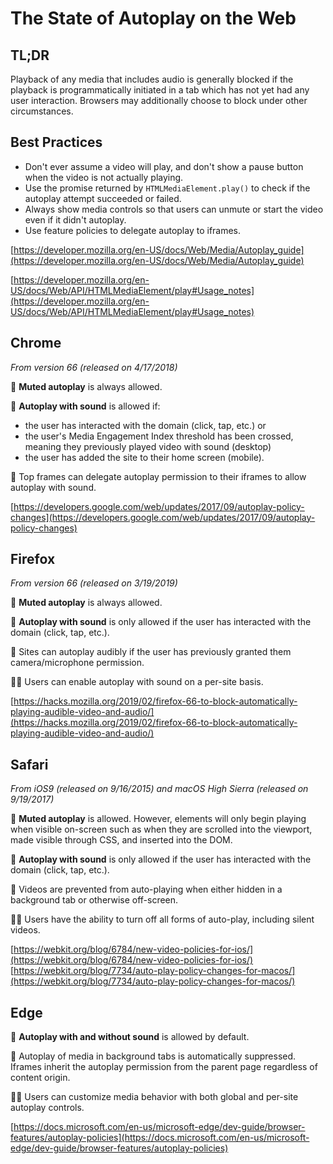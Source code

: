 # The State of Autoplay on the Web

## TL;DR

Playback of any media that includes audio is generally blocked if the playback is programmatically initiated in a tab which has not yet had any user interaction. Browsers may additionally choose to block under other circumstances.

## Best Practices
* Don't ever assume a video will play, and don't show a pause button when the video is not actually playing.
* Use the promise returned by `HTMLMedia​Element​.play()` to check if the autoplay attempt succeeded or failed.
* Always show media controls so that users can unmute or start the video even if it didn't autoplay.
* Use feature policies to delegate autoplay to iframes.

[https://developer.mozilla.org/en-US/docs/Web/Media/Autoplay_guide](https://developer.mozilla.org/en-US/docs/Web/Media/Autoplay_guide)

[https://developer.mozilla.org/en-US/docs/Web/API/HTMLMediaElement/play#Usage_notes](https://developer.mozilla.org/en-US/docs/Web/API/HTMLMediaElement/play#Usage_notes)

## Chrome
*From version 66 (released on 4/17/2018)*

🙊 **Muted autoplay** is always allowed. 

📣 **Autoplay with sound** is allowed if:

* the user has interacted with the domain (click, tap, etc.) or
* the user's Media Engagement Index threshold has been crossed, meaning they previously played video with sound (desktop)
* the user has added the site to their home screen (mobile).

🚓 Top frames can delegate autoplay permission to their iframes to allow autoplay with sound.

[https://developers.google.com/web/updates/2017/09/autoplay-policy-changes](https://developers.google.com/web/updates/2017/09/autoplay-policy-changes)

## Firefox
*From version 66 (released on 3/19/2019)*

🙊 **Muted autoplay** is always allowed.

📣 **Autoplay with sound** is only allowed if the user has interacted with the domain (click, tap, etc.).

🚓 Sites can autoplay audibly if the user has previously granted them camera/microphone permission.

👩‍💻 Users can enable autoplay with sound on a per-site basis.

[https://hacks.mozilla.org/2019/02/firefox-66-to-block-automatically-playing-audible-video-and-audio/](https://hacks.mozilla.org/2019/02/firefox-66-to-block-automatically-playing-audible-video-and-audio/)

## Safari
*From iOS9 (released on 9/16/2015) and macOS High Sierra (released on 9/19/2017)*

🙊 **Muted autoplay** is allowed. However, elements will only begin playing when visible on-screen such as when they are scrolled into the viewport, made visible through CSS, and inserted into the DOM.

📣 **Autoplay with sound** is only allowed if the user has interacted with the domain (click, tap, etc.).

🚓 Videos are prevented from auto-playing when either hidden in a background tab or otherwise off-screen.

👩‍💻 Users have the ability to turn off all forms of auto-play, including silent videos.

[https://webkit.org/blog/6784/new-video-policies-for-ios/](https://webkit.org/blog/6784/new-video-policies-for-ios/)
[https://webkit.org/blog/7734/auto-play-policy-changes-for-macos/](https://webkit.org/blog/7734/auto-play-policy-changes-for-macos/)

## Edge

📣 **Autoplay with and without sound** is allowed by default.

🚓 Autoplay of media in background tabs is automatically suppressed. Iframes inherit the autoplay permission from the parent page regardless of content origin.

👩‍💻 Users can customize media behavior with both global and per-site autoplay controls. 

[https://docs.microsoft.com/en-us/microsoft-edge/dev-guide/browser-features/autoplay-policies](https://docs.microsoft.com/en-us/microsoft-edge/dev-guide/browser-features/autoplay-policies)
